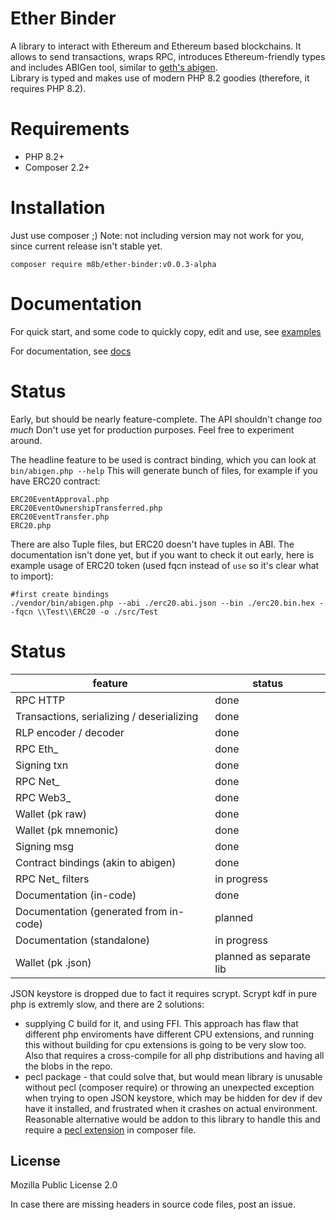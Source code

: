 # Ether Binder

A library to interact with Ethereum and Ethereum based blockchains. It allows to send transactions, wraps RPC, introduces
Ethereum-friendly types and includes ABIGen tool, similar to [geth's abigen](https://geth.ethereum.org/docs/tools/abigen).  
Library is typed and makes use of modern PHP 8.2 goodies (therefore, it requires PHP 8.2).

# Requirements

- PHP 8.2+
- Composer 2.2+

# Installation

Just use composer ;)
Note: not including version may not work for you, since current release isn't stable yet.

```shell
composer require m8b/ether-binder:v0.0.3-alpha
```

# Documentation

For quick start, and some code to quickly copy, edit and use, see [examples](examples)

For documentation, see [docs](docs/index.md)

# Status

Early, but should be nearly feature-complete. The API shouldn't change *too much*
Don't use yet for production purposes. Feel free to experiment around.

The headline feature to be used is contract binding, which you can look at `bin/abigen.php --help`
This will generate bunch of files, for example if you have ERC20 contract:
```
ERC20EventApproval.php
ERC20EventOwnershipTransferred.php
ERC20EventTransfer.php
ERC20.php
```
There are also Tuple files, but ERC20 doesn't have tuples in ABI.
The documentation isn't done yet, but if you want to check it out early, here is example usage of ERC20 token (used
fqcn instead of `use` so it's clear what to import):
```shell
#first create bindings
./vendor/bin/abigen.php --abi ./erc20.abi.json --bin ./erc20.bin.hex --fqcn \\Test\\ERC20 -o ./src/Test
```
# Status

| feature                                   | status                  |
|-------------------------------------------|-------------------------|
| RPC HTTP                                  | done                    |
| Transactions, serializing / deserializing | done                    |
| RLP encoder / decoder                     | done                    |
| RPC Eth_                                  | done                    |
| Signing txn                               | done                    |
| RPC Net_                                  | done                    |
| RPC Web3_                                 | done                    |
| Wallet (pk raw)                           | done                    |
| Wallet (pk mnemonic)                      | done                    |
| Signing msg                               | done                    |
| Contract bindings (akin to abigen)        | done                    |
| RPC Net_ filters                          | in progress             |
| Documentation (in-code)                   | done                    |
| Documentation (generated from in-code)    | planned                 |
| Documentation (standalone)                | in progress             |
| Wallet (pk .json)                         | planned as separate lib |

JSON keystore is dropped due to fact it requires scrypt. Scrypt kdf in pure php is extremly slow, and there are 2 solutions:
- supplying C build for it, and using FFI. This approach has flaw that different php enviroments have different CPU extensions,
  and running this without building for cpu extensions is going to be very slow too. Also that requires a cross-compile for all
  php distributions and having all the blobs in the repo.
- pecl package - that could solve that, but would mean library is unusable without pecl (composer require) or throwing an
  unexpected exception when trying to open JSON keystore, which may be hidden for dev if dev have it installed, and
  frustrated when it crashes on actual environment. Reasonable alternative would be addon to this library to handle
  this and require a [pecl extension](https://pecl.php.net/package/scrypt) in composer file.


## License

Mozilla Public License 2.0

In case there are missing headers in source code files, post an issue. 
